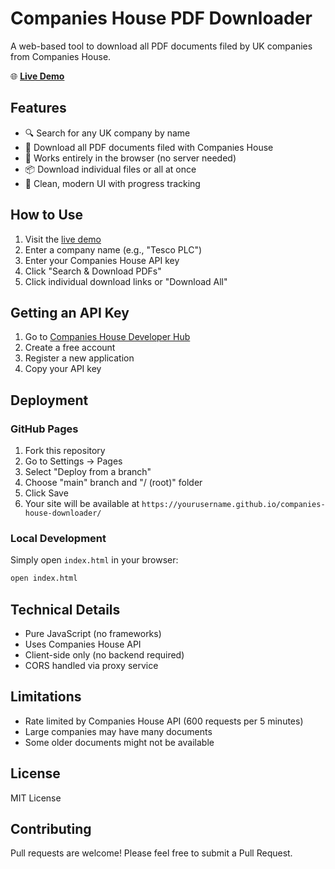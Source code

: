 # Companies House PDF Downloader

A web-based tool to download all PDF documents filed by UK companies from Companies House.

🌐 **[Live Demo](https://yourusername.github.io/companies-house-downloader/)**

## Features

- 🔍 Search for any UK company by name
- 📄 Download all PDF documents filed with Companies House
- 🚀 Works entirely in the browser (no server needed)
- 📦 Download individual files or all at once
- 🎨 Clean, modern UI with progress tracking

## How to Use

1. Visit the [live demo](https://yourusername.github.io/companies-house-downloader/)
2. Enter a company name (e.g., "Tesco PLC")
3. Enter your Companies House API key
4. Click "Search & Download PDFs"
5. Click individual download links or "Download All"

## Getting an API Key

1. Go to [Companies House Developer Hub](https://developer.company-information.service.gov.uk/get-started)
2. Create a free account
3. Register a new application
4. Copy your API key

## Deployment

### GitHub Pages

1. Fork this repository
2. Go to Settings → Pages
3. Select "Deploy from a branch"
4. Choose "main" branch and "/ (root)" folder
5. Click Save
6. Your site will be available at `https://yourusername.github.io/companies-house-downloader/`

### Local Development

Simply open `index.html` in your browser:

```bash
open index.html
```

## Technical Details

- Pure JavaScript (no frameworks)
- Uses Companies House API
- Client-side only (no backend required)
- CORS handled via proxy service

## Limitations

- Rate limited by Companies House API (600 requests per 5 minutes)
- Large companies may have many documents
- Some older documents might not be available

## License

MIT License

## Contributing

Pull requests are welcome! Please feel free to submit a Pull Request.